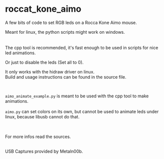 # roccat_kone_aimo
A few bits of code to set RGB leds on a Rocca Kone Aimo mouse.

Meant for linux, the python scripts might work on windows.  
<br/>
<br/>
The cpp tool is recommended, it's fast enough to be used in scripts for nice led animations.

Or just to disable the leds (Set all to 0).

It only works with the hidraw driver on linux.
<br/>
Build and usage instructions can be found in the source file. 

<br/>

`aimo_animate_example.py` is meant to be used with the cpp tool to make animations.
<br/>
<br/>
`aimo.py` can set colors on its own, but cannot be used to animate leds under linux, because libusb cannot do that.  
<br/>
<br/>

For more infos read the sources. 
<br/>
<br/>
  
USB Captures provided by Metaln00b.

